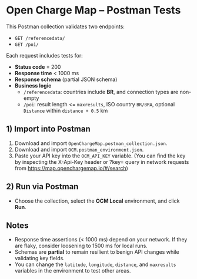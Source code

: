 # Open Charge Map – Postman Tests

This Postman collection validates two endpoints:
- `GET /referencedata/`
- `GET /poi/`

Each request includes tests for:
- **Status code** = 200
- **Response time** < 1000 ms
- **Response schema** (partial JSON schema)
- **Business logic**
  - `/referencedata`: countries include **BR**, and connection types are non-empty
  - `/poi`: result length <= `maxresults`, ISO country `BR/BRA`, optional `Distance` within `distance + 0.5` km

## 1) Import into Postman
1. Download and import `OpenChargeMap.postman_collection.json`.
2. Download and import `OCM.postman_environment.json`.
3. Paste your API key into the `OCM_API_KEY` variable.
(You can find the key by inspecting the X-Api-Key header or ?key= query in network requests from https://map.openchargemap.io/#/search)

## 2) Run via Postman 
- Choose the collection, select the **OCM Local** environment, and click **Run**.

## Notes
- Response time assertions (< 1000 ms) depend on your network. If they are flaky, consider loosening to 1500 ms for local runs.
- Schemas are **partial** to remain resilient to benign API changes while validating key fields.
- You can change the `latitude`, `longitude`, `distance`, and `maxresults` variables in the environment to test other areas.
